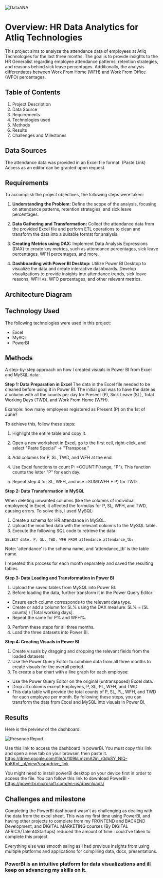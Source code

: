 ![DataANA](https://github.com/SAGEKING23/HR-DATA-ANALYSIS-for-Atliq-Technologies/assets/164085810/99d4540f-7d6e-4ce6-be92-1e2dfeae07da)
# Overview: HR Data Analytics for Atliq Technologies
This project aims to analyze the attendance data of employees at Atliq Technologies for the last three months. The goal is to provide insights to the HR Generalist regarding employee attendance patterns, retention strategies, and reasons behind sick leave percentages. Additionally, the analysis differentiates between Work From Home (WFH) and Work From Office (WFO) percentages.

## Table of Contents
1. Project Description
2. Data Source
3. Requirements
4. Technologies used
5. Methods
6. Results
7. Challenges and Milestones

## Data Sources
The attendance data was provided in an Excel file format. (Paste Link) Access as an editor can be granted upon request.

## Requirements
To accomplish the project objectives, the following steps were taken:

1. **Understanding the Problem:** Define the scope of the analysis, focusing on attendance patterns, retention strategies, and sick leave percentages.

2. **Data Gathering and Transformation:** Collect the attendance data from the provided Excel file and perform ETL operations to clean and transform the data into a suitable format for analysis.

3. **Creating Metrics using DAX:** Implement Data Analysis Expressions (DAX) to create key metrics, such as attendance percentages, sick leave percentages, WFH percentages, and more.

4. **Dashboarding with Power BI Desktop:** Utilize Power BI Desktop to visualize the data and create interactive dashboards. Develop visualizations to provide insights into attendance trends, sick leave reasons, WFH vs. WFO percentages, and other relevant metrics.

## Architecture Diagram

## Technology Used

The following technologies were used in this project:

* Excel
* MySQL
* PowerBI

## Methods
A step-by-step approach on how I created visuals in Power BI from Excel and MySQL data:

**Step 1: Data Preparation in Excel**
The data in the Excel file needed to be cleaned before using it in Power BI. The initial goal was to have the date as a column with all the counts per day for Present (P), Sick Leave (SL), Total Working Days (TWD), and Work From Home (WFH).

Example: how many employees registered as Present (P) on the 1st of June?

To achieve this, follow these steps:

 1. Highlight the entire table and copy it.

 2. Open a new worksheet in Excel, go to the first cell, right-click, and select "Paste Special" -> "Transpose."

 3. Add columns for P, SL, TWD, and WFH at the end.

 4. Use Excel functions to count P: =COUNTIF(range, "P"). This function counts the letter "P" for each day.

 5. Repeat step 4 for SL, WFH, and use =SUM(WFH + P) for TWD.


**Step 2: Data Transformation in MySQL**

When deleting unwanted columns (like the columns of individual employees) in Excel, it affected the formulas for P, SL, WFH, and TWD, causing errors. To solve this, I used MySQL:

1. Create a schema for HR attendance in MySQL.
2. Upload the modified data with the relevant columns to the MySQL table.
3. Execute the following SQL code to retrieve the data:

`SELECT date, P, SL, TWD, WFH
FROM attendance.attendance_tb;`

Note: 'attendance' is the schema name, and 'attendance_tb' is the table name.

I repeated this process for each month separately and saved the resulting tables.

**Step 3: Data Loading and Transformation in Power BI**

1. Upload the saved tables from MySQL into Power BI.
2. Before loading the data, further transform it in the Power Query Editor:
  + Ensure each column corresponds to the relevant data type.
  + Create or add a column for SL% using the DAX measure: SL% = [SL counts] / [Total working days].
  + Repeat the same for P% and WFH%.
3. Perform these steps for all three months.
4. Load the three datasets into Power BI.

**Step 4: Creating Visuals in Power BI**

1. Create visuals by dragging and dropping the relevant fields from the loaded datasets.
2. Use the Power Query Editor to combine data from all three months to create visuals for the overall period.
3. To create a bar chart with a line graph for each employee:
  + Use the Power Query Editor on the original (untransposed) Excel data.
  + Drop all columns except Employees, P, SL, PL, WFH, and TWD.
  + This data table will provide the total counts of P, SL, PL, WFH, and TWD for each employee per month.
By following these steps, you can transform the data from Excel and MySQL into visuals in Power BI.

## Results
Here is the preview of the dashboard.

![Presence Report](https://github.com/SAGEKING23/HR-DATA-ANALYSIS-for-Atliq-Technologies/assets/164085810/4ff4eab9-f4e5-46b0-952d-3b7d845a0c36)


Use this link to access the dashboard in powerBI. You must copy this link and open a new tab on your browser, then paste it. https://drive.google.com/file/d/109kLmzmA2in_r0dpSY_NlQ-khKKnL_uI/view?usp=drive_link

You might need to install powerBI desktop on your device first in order to access the file. You can follow this link to download PowerBI - https://powerbi.microsoft.com/en-us/downloads/


## Challenges and milestone

Completing the PowerBI dashboard wasn't as challenging as dealing with the data from the excel sheet. 
This was my first time using PowerBI, and having other projects to complete from my FRONTEND and BACKEND Development, and DIGITAL MARKETING courses (By DIGITAL AFRICA/Talent4Startups) reduced the amount of time i could've taken to complete this project.

Everything else was smooth sailng as i had previous insights from using multiple platforms and applications for compliling data, docs, presentations.

### PowerBI is an intuitive platform for data visualizations and ill keep on advancing my skills on it.



